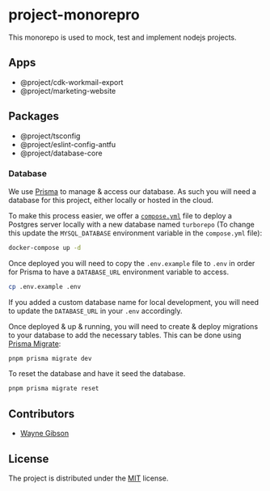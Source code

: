 # project-monorepro

This monorepo is used to mock, test and implement nodejs projects.

## Apps

- @project/cdk-workmail-export
- @project/marketing-website

## Packages

- @project/tsconfig
- @project/eslint-config-antfu
- @project/database-core

### Database

We use [Prisma](https://prisma.io/) to manage & access our database. As such you will need a database for this project, either locally or hosted in the cloud.

To make this process easier, we offer a [`compose.yml`](https://docs.docker.com/compose/) file to deploy a Postgres server locally with a new database named `turborepo` (To change this update the `MYSQL_DATABASE` environment variable in the `compose.yml` file):

```bash
docker-compose up -d
```

Once deployed you will need to copy the `.env.example` file to `.env` in order for Prisma to have a `DATABASE_URL` environment variable to access.

```bash
cp .env.example .env
```

If you added a custom database name for local development, you will need to update the `DATABASE_URL` in your `.env` accordingly.

Once deployed & up & running, you will need to create & deploy migrations to your database to add the necessary tables. This can be done using [Prisma Migrate](https://www.prisma.io/migrate):

```bash
pnpm prisma migrate dev
```
To reset the database and have it seed the database.

```bash
pnpm prisma migrate reset
```

## Contributors

- [Wayne Gibson](https://github.com/waynegibson)

## License

The project is distributed under the [MIT](https://github.com/waynegibson/project-monorepo/blob/main/LICENSE) license.